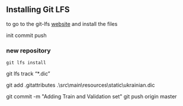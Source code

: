 

## Installing Git LFS
to go to the git-lfs [website](https://git-lfs.com/) and install the files


init
commit
push

### new repository
```
git lfs install
```


git lfs track “*.dic”

 git add .gitattributes .\src\main\resources\static\ukrainian.dic

git commit -m "Adding Train and Validation set"
git push origin master

